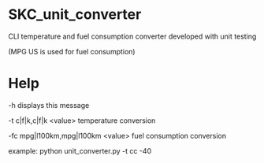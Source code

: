 # SKC_unit_converter

CLI temperature and fuel consumption converter developed with unit testing

(MPG US is used for fuel consumption)

# Help

-h displays this message

-t c|f|k,c|f|k \<value\> temperature conversion

-fc mpg|l100km,mpg|l100km \<value\> fuel consumption conversion

example: python unit_converter.py -t cc -40
